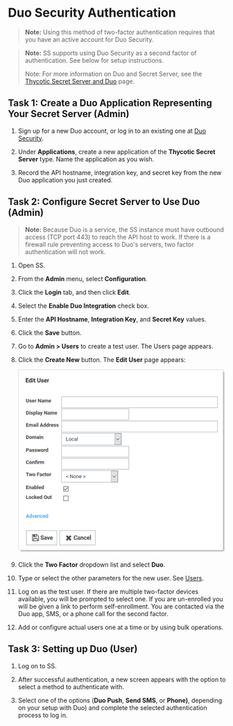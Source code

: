 [title]: # (Duo Security Authentication)
[tags]: # (Authentication, Credentials, 2FA)
[priority]: #

# Duo Security Authentication

> **Note:** Using this method of two-factor authentication requires that you have an active account for Duo Security.

> **Note:** SS supports using Duo Security as a second factor of authentication. See below for setup instructions.
>
> Note:  For more information on Duo and Secret Server, see the [Thycotic Secret Server and Duo](https://www.duosecurity.com/docs/thycotic) page.

## Task 1: Create a Duo Application Representing Your Secret Server (Admin)

1. Sign up for a new Duo account, or log in to an existing one at [Duo Security](http://duosecurity.com).

1. Under **Applications**, create a new application of the **Thycotic Secret Server** type. Name the application as you wish.

1. Record the API hostname, integration key, and secret key from the new Duo application you just created.

## Task 2: Configure Secret Server to Use Duo (Admin)

> **Note:** Because Duo is a service, the SS instance must have outbound access (TCP port 443) to reach the API host to work. If there is a firewall rule preventing access to Duo's servers, two factor authentication will not work.

1. Open SS.

1. From the **Admin** menu, select **Configuration**.

1. Click the **Login** tab, and then click **Edit**.

1. Select the **Enable Duo Integration** check box.

1. Enter the **API Hostname**, **Integration Key**, and **Secret Key** values.

1. Click the **Save** button.

1. Go to **Admin \> Users** to create a test user. The Users page appears.

1. Click the **Create New** button. The **Edit User** page appears:

   ![image-20200625133503984](images/image-20200625133503984.png)

1. Click the **Two Factor** dropdown list and select **Duo**.

1. Type or select the other parameters for the new user. See [Users](../../../users/index.md).

1. Log on as the test user. If there are multiple two-factor devices available, you will be prompted to select one. If you are un-enrolled you will be given a link to perform self-enrollment. You are contacted via the Duo app, SMS, or a phone call for the second factor.

1. Add or configure actual users one at a time or by using bulk operations.

## Task 3: Setting up Duo (User)

1. Log on to SS.

1. After successful authentication, a new screen appears with the option to select a method to authenticate with.

1. Select one of the options (**Duo Push**, **Send SMS**, or **Phone)**, depending on your setup with Duo) and complete the selected authentication process to log in.
